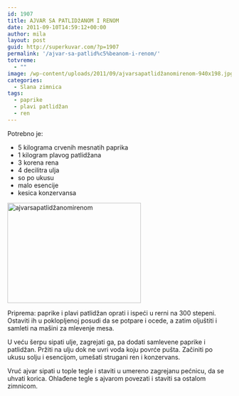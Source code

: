 ```yaml
---
id: 1907
title: AJVAR SA PATLIDžANOM I RENOM
date: 2011-09-10T14:59:12+00:00
author: mila
layout: post
guid: http://superkuvar.com/?p=1907
permalink: '/ajvar-sa-patlid%c5%beanom-i-renom/'
totvreme:
  - ""
image: /wp-content/uploads/2011/09/ajvarsapatlidžanomirenom-940x198.jpg
categories:
  - Slana zimnica
tags:
  - paprike
  - plavi patlidžan
  - ren
---
```

Potrebno je:

  * 5 kilograma crvenih mesnatih paprika
  * 1 kilogram plavog patlidžana
  * 3 korena rena
  * 4 decilitra ulja
  * so po ukusu
  * malo esencije
  * kesica konzervansa

[<img class="alignnone size-medium wp-image-9733" src="/wp-content/uploads/2011/09/ajvarsapatlidžanomirenom-300x225.jpg" alt="ajvarsapatlidžanomirenom" width="300" height="225" />](/wp-content/uploads/2011/09/ajvarsapatlidžanomirenom-e1441803978169.jpg)

Priprema: paprike i plavi patlidžan oprati i ispeći u rerni na 300 stepeni. Ostaviti ih u poklopljenoj posudi da se potpare i ocede, a zatim oljuštiti i samleti na mašini za mlevenje mesa.

U veću šerpu sipati ulje, zagrejati ga, pa dodati samlevene paprike i patlidžan. Pržiti na ulju dok ne uvri voda koju povrće pušta. Začiniti po ukusu solju i esencijom, umešati strugani ren i konzervans.

Vruć ajvar sipati u tople tegle i staviti u umereno zagrejanu pećnicu, da se uhvati korica. Ohlađene tegle s ajvarom povezati i staviti sa ostalom zimnicom.